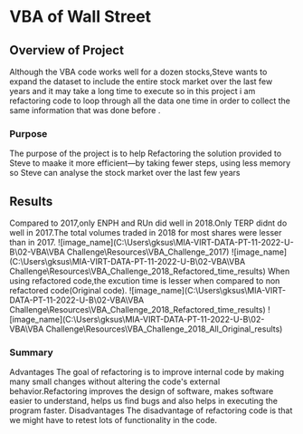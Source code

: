 # VBA of Wall Street

## Overview of Project 
Although the VBA code works well for a dozen stocks,Steve  wants to expand the dataset to include the entire stock market over the last few years and it may take a long time to execute so in this project i am refactoring  code to loop through all the data one time in order to collect the same information that was done before . 
### Purpose
The purpose of the project is to help Refactoring the solution provided to Steve to maake it more efficient—by taking fewer steps, using less memory so Steve can  analyse the  stock market over the last few years 

## Results
Compared to 2017,only ENPH and RUn did well in 2018.Only TERP didnt do well in 2017.The total volumes traded in 2018 for most shares were lesser than in 2017.
 ![image_name](C:\Users\gksus\MIA-VIRT-DATA-PT-11-2022-U-B\02-VBA\VBA Challenge\Resources\VBA_Challenge_2017)
 ![image_name](C:\Users\gksus\MIA-VIRT-DATA-PT-11-2022-U-B\02-VBA\VBA Challenge\Resources\VBA_Challenge_2018_Refactored_time_results)
      When using refactored code,the excution time is lesser when  compared to non refactored code(Original code).
![image_name](C:\Users\gksus\MIA-VIRT-DATA-PT-11-2022-U-B\02-VBA\VBA Challenge\Resources\VBA_Challenge_2018_Refactored_time_results)
![image_name](C:\Users\gksus\MIA-VIRT-DATA-PT-11-2022-U-B\02-VBA\VBA Challenge\Resources\VBA_Challenge_2018_All_Original_results)

### Summary
Advantages
The goal of refactoring is to improve internal code by making many small changes without altering the code's external behavior.Refactoring improves the design of software, makes software easier to understand, helps us find bugs and also helps in executing the program faster.
Disadvantages
The disadvantage of refactoring code is that we might have to retest lots of functionality in the code.